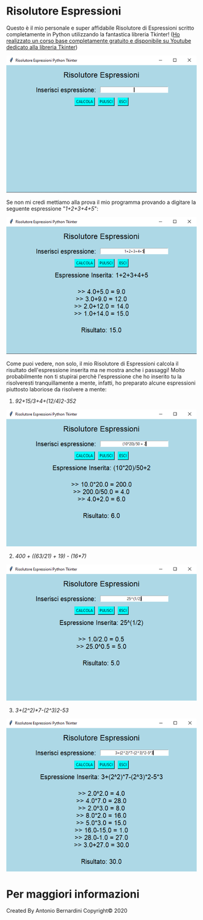 # Risolutore Espressioni

Questo è il mio personale e super affidabile Risolutore di Espressioni scritto completamente in Python utilizzando la fantastica libreria Tkinter! ([Ho realizzato un corso base completamente gratuito e disponibile su Youtube dedicato alla libreria Tkinter](https://www.youtube.com/watch?v=W1De_q5ZD4E))

![](images/1.PNG)

Se non mi credi mettiamo alla prova il mio programma provando a digitare la seguente espressione "_1+2+3+4+5_":

![](images/2.PNG)

Come puoi vedere, non solo, il mio Risolutore di Espressioni calcola il risultato dell'espressione inserita ma ne mostra anche i passaggi!
Molto probabilmente non ti stupirai perchè l'espressione che ho inserito tu la risolveresti tranquillamente a mente, infatti, ho preparato alcune espressioni piuttosto laboriose da risolvere a mente:

1) _9*2+15/3+4+(12/4)*2-3*5*2_

![](images/3.PNG)

2) _400 + ((63/21) + 19) - (16*7)_

![](images/4.PNG)

3) _3+(2^2)*7-(2^3)*2-5*3_

![](images/5.PNG)


# Per maggiori informazioni



Created By Antonio Bernardini Copyright© 2020
